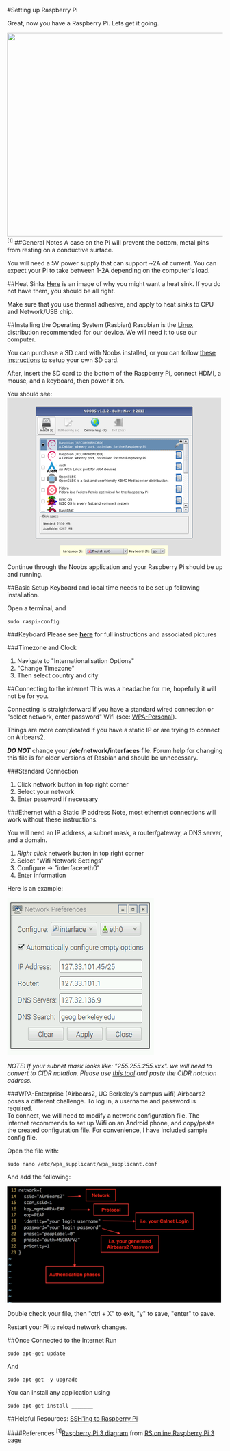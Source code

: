 #Setting up Raspberry Pi

Great, now you have a Raspberry Pi. Lets get it going. 

<img src="https://cdn2.peterdavehello.org/wp-content/uploads/2016/02/Raspberry-Pi-3-Model-B-Diagram-from-RS.png" height="475" width="660"><sup>[1]</sup>
##General Notes
A case on the Pi will prevent the bottom, metal pins from resting on a conductive surface.

You will need a 5V power supply that can support ~2A of current. You can expect your Pi to take between 1-2A depending on the computer's load. 

##Heat Sinks
[Here](https://www.flickr.com/photos/ultrapurple/16484032956) is an image of why you might want a heat sink. If you do not have them, you should be all right.

Make sure that you use thermal adhesive, and apply to heat sinks to CPU and Network/USB chip. 

##Installing the Operating System (Rasbian)
Raspbian is the [Linux](https://www.linux.com/what-is-linux) distribution recommended for our device. We will need it to use our computer.

You can purchase a SD card with Noobs installed, or you can follow [these instructions](https://www.raspberrypi.org/documentation/installation/noobs.md) to setup your own SD card. 

After, insert the SD card to the bottom of the Raspberry Pi, connect HDMI, a mouse, and a keyboard, then power it on. 

You should see:   
<img src=./sample_noobs.png width=500; height=370>


Continue through the Noobs application and your Raspberry Pi should be up and running.

##Basic Setup
Keyboard and local time needs to be set up following installation.

Open a terminal, and 

    sudo raspi-config

###Keyboard
Please see [**here**](https://thepihut.com/blogs/raspberry-pi-tutorials/25556740-changing-the-raspberry-pi-keyboard-layout) for full instructions and associated pictures

###Timezone and Clock
1. Navigate to "Internationalisation Options"
2. "Change Timezone"
3. Then select country and city


##Connecting to the internet
This was a headache for me, hopefully it will not be for you. 

Connecting is straightforward if you have a standard wired connection or "select network, enter password" Wifi (see: [WPA-Personal](https://en.wikipedia.org/wiki/Wi-Fi_Protected_Access#WPA_terminology)).

Things are more complicated if you have a static IP or are trying to connect on Airbears2. 

**_DO NOT_** change your **/etc/network/interfaces** file. Forum help for changing this file is for older versions of Rasbian and should be unnecessary.

###Standard Connection
1. Click network button in top right corner
2. Select your network  
3. Enter password if necessary

###Ethernet with a Static IP address
Note, most ethernet connections will work without these instructions.

You will need an IP address, a subnet mask, a router/gateway, a DNS server, and a domain.

1. _Right click_ network button in top right corner
2. Select "Wifi Network Settings"  
3. Configure -> "interface:eth0"
4. Enter information

Here is an example:  

<img src=./sample_ethernet_settings.png width="343" height="366">

_NOTE: If your subnet mask looks like: "255.255.255.xxx". we will need to convert to CIDR notation. Please use [this tool](http://www.subnet-calculator.com/cidr.php) and paste the CIDR notation address._

###WPA-Enterprise (Airbears2, UC Berkeley’s campus wifi)
Airbears2 poses a different challenge. To log in, a username and password is required.  
To connect, we will need to modify a network configuration file. The internet recommends to set up Wifi on an Android phone, and copy/paste the created configuration file. For convenience, I have included sample config file. 

Open the file with:

    sudo nano /etc/wpa_supplicant/wpa_supplicant.conf

And add the following:  

<img src=./annotated_wpa_supplicant.png width="500" height="271">

Double check your file, then "ctrl + X" to exit, "y" to save, "enter" to save.  

Restart your Pi to reload network changes.

##Once Connected to the Internet
Run 

    sudo apt-get update
And

    sudo apt-get -y upgrade

You can install any application  using 

    sudo apt-get install _______

##Helpful Resources:
[SSH'ing to Raspberry Pi](https://www.raspberrypi.org/documentation/remote-access/ssh/)

####References
<sup>[1]</sup>[Raspberry Pi 3 diagram](http://docs-europe.electrocomponents.com/webdocs/14ba/0900766b814ba685.pdf) from [RS online Raspberry Pi 3 page](http://uk.rs-online.com/web/p/processor-microcontroller-development-kits/8968660/)
